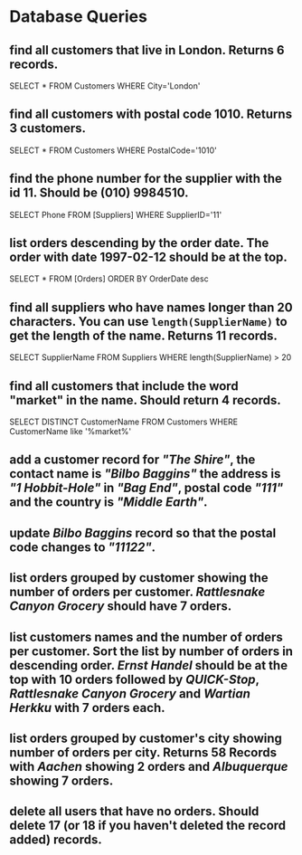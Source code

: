# Database Queries

## find all customers that live in London. Returns 6 records.
SELECT *
FROM Customers
WHERE City='London'

## find all customers with postal code 1010. Returns 3 customers.
SELECT *
FROM Customers
WHERE PostalCode='1010'

## find the phone number for the supplier with the id 11. Should be (010) 9984510.
SELECT Phone
FROM [Suppliers]
WHERE SupplierID='11'

## list orders descending by the order date. The order with date 1997-02-12 should be at the top.
SELECT * 
FROM [Orders]
ORDER BY OrderDate desc

## find all suppliers who have names longer than 20 characters. You can use `length(SupplierName)` to get the length of the name. Returns 11 records.
SELECT SupplierName
FROM Suppliers
WHERE length(SupplierName) > 20

## find all customers that include the word "market" in the name. Should return 4 records.
SELECT DISTINCT CustomerName
FROM Customers
WHERE CustomerName like '%market%'


<!-- STRETCH -->
## add a customer record for _"The Shire"_, the contact name is _"Bilbo Baggins"_ the address is _"1 Hobbit-Hole"_ in _"Bag End"_, postal code _"111"_ and the country is _"Middle Earth"_.


## update _Bilbo Baggins_ record so that the postal code changes to _"11122"_.

## list orders grouped by customer showing the number of orders per customer. _Rattlesnake Canyon Grocery_ should have 7 orders.

## list customers names and the number of orders per customer. Sort the list by number of orders in descending order. _Ernst Handel_ should be at the top with 10 orders followed by _QUICK-Stop_, _Rattlesnake Canyon Grocery_ and _Wartian Herkku_ with 7 orders each.

## list orders grouped by customer's city showing number of orders per city. Returns 58 Records with _Aachen_ showing 2 orders and _Albuquerque_ showing 7 orders.

## delete all users that have no orders. Should delete 17 (or 18 if you haven't deleted the record added) records.
